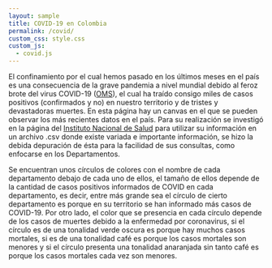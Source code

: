```yaml
---
layout: sample
title: COVID-19 en Colombia
permalink: /covid/
custom_css: style.css
custom_js:
  - covid.js
---
```


El confinamiento por el cual hemos pasado en los últimos meses en el país es una consecuencia de la grave pandemia a nivel mundial debido al feroz brote 
del virus COVID-19 ([OMS](https://www.who.int/emergencies/diseases/novel-coronavirus-2019)), el cual ha traído consigo miles de casos positivos (confirmados y no) en nuestro territorio y de tristes y devastadoras muertes.
En esta página hay un canvas en el que se pueden observar los más recientes datos en el país. Para su realización se investigó en la página del [Instituto Nacional de Salud](https://www.ins.gov.co/Noticias/Paginas/coronavirus-casos.aspx)  para utilizar su información en un archivo .csv donde existe variada e importante información, se hizo la debida depuración de ésta para la facilidad de sus consultas, como enfocarse en los Departamentos.


Se encuentran unos círculos de colores con el nombre de cada departamento debajo de cada uno de ellos, el tamaño de ellos depende de la cantidad de casos positivos informados de COVID en cada departamento, es decir, entre más grande sea el círculo de cierto departamento es porque en su territorio se han informado más casos de COVID-19. Por otro lado, el color que se presencia en cada círculo depende de los casos de muertes debido a la enfermedad por coronavirus, si el círculo es de una tonalidad verde oscura es porque hay muchos casos mortales, si es de una tonalidad café es porque los casos mortales son menores y si el círculo presenta una tonalidad anaranjada sin tanto café es porque los casos mortales cada vez son menores.



<div class="center-image" id="covid"></div>
